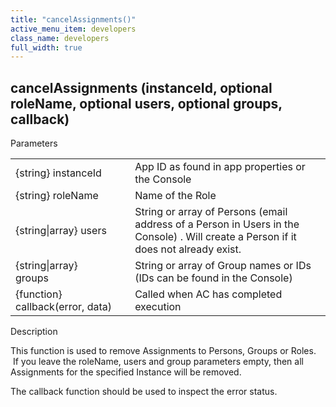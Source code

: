 ```yaml
---
title: "cancelAssignments()"
active_menu_item: developers
class_name: developers
full_width: true
---
```



## cancelAssignments (instanceId, optional roleName, optional users, optional groups, callback)

Parameters

<table>
<tr>
<td width="228">
{string} instanceId

</td>
<td width="9">
</td>
<td width="643">
App ID as found in app properties or the Console

</td>
</tr>
<tr>
<td width="228">
{string} roleName

</td>
<td width="9">
</td>
<td width="643">
Name of the Role

</td>
</tr>
<tr>
<td width="228">
{string|array} users

</td>
<td width="9">
</td>
<td width="643">
String or array of Persons (email address of a Person in Users in the Console) . Will create a Person if it does not already exist.

</td>
</tr>
<tr>
<td width="228">
{string|array} groups

</td>
<td width="9">
</td>
<td width="643">
String or array of Group names or IDs (IDs can be found in the Console)

</td>
</tr>
<tr>
<td width="228">
{function} callback(error, data)

</td>
<td width="9">
</td>
<td width="643">
Called when AC has completed execution

</td>
</tr>
</table>

Description

This function is used to remove Assignments to Persons, Groups or Roles.  If you leave the roleName, users and group parameters empty, then all Assignments for the specified Instance will be removed.

The callback function should be used to inspect the error status.

